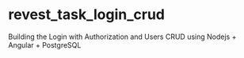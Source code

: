 # revest_task_login_crud
Building the Login with Authorization and Users CRUD using Nodejs + Angular + PostgreSQL
